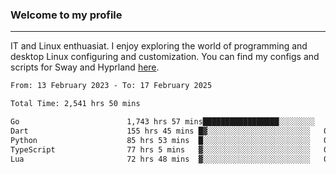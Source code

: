### Welcome to my profile

---

IT and Linux enthuasiat. I enjoy exploring the world of programming and desktop Linux configuring and customization. You can find my configs and scripts for Sway and Hyprland [here](https://github.com/uroborosq/mess-of-linux-configurations).

<!-- <div display="block">
 	<img align="left" width="48%" alt="isocalendar" src=".github/metrics/isocalendar_metrics.svg" />
	<img align="center" width="48%" alt="contributions" src=".github/metrics/contributions_metrics.svg" />
	<img align="center" alt="languages" src=".github/metrics/languages_metrics.svg" />
</div> -->

<!-- ![](https://komarev.com/ghpvc/?username=uroborosq&color=success&style=flat-square) -->
<!-- [](https://img.shields.io/github/last-commit/uroborosq/uroborosq?label=Profile%20updated&style=flat-square) -->

<!--START_SECTION:waka-->

```txt
From: 13 February 2023 - To: 17 February 2025

Total Time: 2,541 hrs 50 mins

Go                        1,743 hrs 57 mins█████████████████░░░░░░░░   67.97 %
Dart                      155 hrs 45 mins █▓░░░░░░░░░░░░░░░░░░░░░░░   06.07 %
Python                    85 hrs 53 mins  █░░░░░░░░░░░░░░░░░░░░░░░░   03.35 %
TypeScript                77 hrs 5 mins   ▓░░░░░░░░░░░░░░░░░░░░░░░░   03.00 %
Lua                       72 hrs 48 mins  ▓░░░░░░░░░░░░░░░░░░░░░░░░   02.84 %
```

<!--END_SECTION:waka-->

